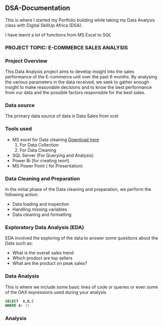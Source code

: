 ## DSA-Documentation

This is where I started my Portfolio building while taking my Data Analysis class with Digital SkillUp Africa (DSA).

I have learnt a lot of functions from MS Excel to SQL

### PROJECT TOPIC: E-COMMERCE SALES ANALYSIS

### Project Overview
This Data Analysis project aims to develop insight into the sales performance of the E-commerce unit over the past 6 months. By analysing the various parameters in the data received, we seek to gather enough insight to make reasonable decisions and to know the best performance from our data and the possible factors responsible for the best sales.

### Data source
The primary data source of data is Data Sales from xcel 

### Tools used
- MS excel for Data cleaning [Download here](https://www.microsoft.com)
    1. For Data Collection
    2. For Data Cleaning
- SQL Server (For Querying and Analysis)
- Power Bi (for creating reort)
- MS Power Point ( for Presentation)

### Data Cleaning and Preparation
In the initial phase of the Data cleaning and preparation, we perform the following action:
  - Data loading and inspection
  - Handling missing variables
  - Data cleaning and formatting

### Exploratory Data Analysis (EDA)
EDA involved the exploring of the data to answer some questions about the Data such as:
- What is the overall sales trend
- Which product are top sellers
- What are the product on peak sales?

### Data Analysis
This is where we include some basic lines of code or queries or even some of the DAX expressions used during your analysis

``` SQL
SELECT  A,B,C
WHERE A> 15
```

### Analysis


